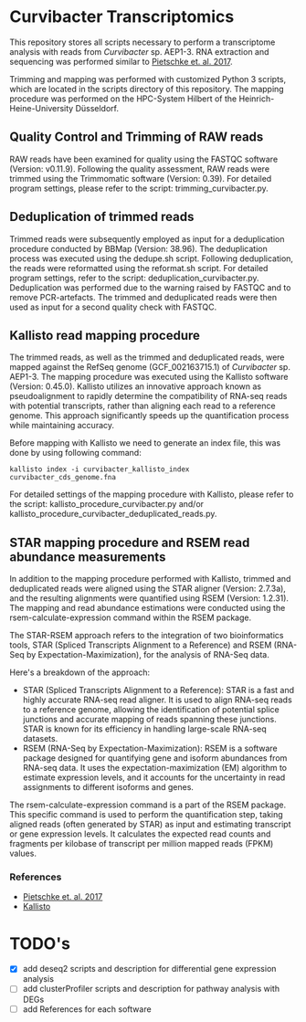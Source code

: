 # Curvibacter Transcriptomics

This repository stores all scripts necessary to perform a transcriptome analysis with reads from *Curvibacter* sp. AEP1-3.
RNA extraction and sequencing was performed similar to [Pietschke et. al. 2017](https://www.pnas.org/doi/10.1073/pnas.1706879114).

Trimming and mapping was performed with customized Python 3 scripts, which are located in the scripts directory of this repository.
The mapping procedure was performed on the HPC-System Hilbert of the Heinrich-Heine-University Düsseldorf.

## Quality Control and Trimming of RAW reads

RAW reads have been examined for quality using the FASTQC software (Version: v0.11.9). Following the quality assessment, RAW reads were trimmed using the Trimmomatic software (Version: 0.39). For detailed program settings, please refer to the script: trimming_curvibacter.py.

## Deduplication of trimmed reads

Trimmed reads were subsequently employed as input for a deduplication procedure conducted by BBMap (Version: 38.96). The deduplication process was executed using the dedupe.sh script. Following deduplication, the reads were reformatted using the reformat.sh script. For detailed program settings, refer to the script: deduplication_curvibacter.py.
Deduplication was performed due to the warning raised by FASTQC and to remove PCR-artefacts. The trimmed and deduplicated reads were then used as input for a second quality check with FASTQC.

## Kallisto read mapping procedure

The trimmed reads, as well as the trimmed and deduplicated reads, were mapped against the RefSeq genome (GCF_002163715.1) of *Curvibacter* sp. AEP1-3. The mapping procedure was executed using the Kallisto software (Version: 0.45.0).
Kallisto utilizes an innovative approach known as pseudoalignment to rapidly determine the compatibility of RNA-seq reads with potential transcripts, rather than aligning each read to a reference genome. This approach significantly speeds up the quantification process while maintaining accuracy.

Before mapping with Kallisto we need to generate an index file, this was done by using following command:

`kallisto index -i curvibacter_kallisto_index curvibacter_cds_genome.fna`

For detailed settings of the mapping procedure with Kallisto, please refer to the script: kallisto_procedure_curvibacter.py and/or kallisto_procedure_curvibacter_deduplicated_reads.py.

## STAR mapping procedure and RSEM read abundance measurements

In addition to the mapping procedure performed with Kallisto, trimmed and deduplicated reads were aligned using the STAR aligner (Version: 2.7.3a), and the resulting alignments were quantified using RSEM (Version: 1.2.31). The mapping and read abundance estimations were conducted using the rsem-calculate-expression command within the RSEM package.

The STAR-RSEM approach refers to the integration of two bioinformatics tools, STAR (Spliced Transcripts Alignment to a Reference) and RSEM (RNA-Seq by Expectation-Maximization), for the analysis of RNA-Seq data.

Here's a breakdown of the approach:

- STAR (Spliced Transcripts Alignment to a Reference): STAR is a fast and highly accurate RNA-seq read aligner. It is used to align RNA-seq reads to a reference genome, allowing the identification of potential splice junctions and accurate mapping of reads spanning these junctions. STAR is known for its efficiency in handling large-scale RNA-seq datasets.
- RSEM (RNA-Seq by Expectation-Maximization): RSEM is a software package designed for quantifying gene and isoform abundances from RNA-seq data. It uses the expectation-maximization (EM) algorithm to estimate expression levels, and it accounts for the uncertainty in read assignments to different isoforms and genes.

The rsem-calculate-expression command is a part of the RSEM package. This specific command is used to perform the quantification step, taking aligned reads (often generated by STAR) as input and estimating transcript or gene expression levels. It calculates the expected read counts and fragments per kilobase of transcript per million mapped reads (FPKM) values.

### References
- [Pietschke et. al. 2017](https://www.pnas.org/doi/10.1073/pnas.1706879114)
- [Kallisto](https://www.nature.com/articles/nbt.3519)

# TODO's
- [X] add deseq2 scripts and description for differential gene expression analysis
- [ ] add clusterProfiler scripts and description for pathway analysis with DEGs
- [ ] add References for each software
